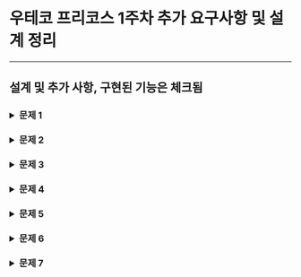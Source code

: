 # 우테코 프리코스 1주차 추가 요구사항 및 설계 정리

<hr>

## 설계 및 추가 사항, 구현된 기능은 체크됨

<h3>

<details>
<summary>문제 1</summary>

[문제 1](./docs/PROBLEM1.md)

추가 사항<br/>

- 제한사항으로 pobi와 crong의 길이는 항상 2이므로 null check를 하지 않아도 된다.(선택)
- 1부터 400페이지의 책을 주웠으나, 입력 제한사항에 값의 범위가 기재되지 않아 입력된 값이 400이상인지 판단해야한다.
- 왼쪽, 오른쪽 페이지가 순서대로 들어 왔지만 왼쪽, 오른쪽 값이 연속된 수 인지 제한이 없어 판단해야한다.

설계<br/>

- [x] PageGame은 int getResult() 를 통해 결과 2, 1, 0, -1을 반환한다.
- [x] PageScore는 int getScore()를 통해 참가자 개인의 점수를 반환하고 예외의 경우 -1로 처리한다.
- [x] PageValidator는 boolean isValid(List\<Integer> user)를 통해 입력값이 유효한지 판단한다.

</details><br/>


<details>

<summary>문제 2</summary>

[문제 2](./docs/PROBLEM2.md)

설계<br/>

- [x] TextDecoder는 String getCipher() 와 String getPlainText()로 원문과 해독된 평문을 반환한다.
- [x] TextDecoderV1 구현체는 문자열과 Stack 구조체를 사용하여 getPlainText()를 구현한다.

</details><br/>


<details>

<summary>문제 3</summary>

[문제 3](./docs/PROBLEM3.md)

설계<br/>

- [x] ClapGame은 int getResult() 를 통해 결과를 반환하며 몇 번 박수를 쳤는지 나타낸다.
- [x] ClapGame의 구현체는 각자의 기준에 따라 박수를 치며, 이번 구현체는 3, 6, 9가 포함 된 만큼 박수를 치게 된다.

</details><br/>


<details>

<summary>문제 4</summary>

[문제 4](./docs/PROBLEM4.md)

설계<br/>

- [x] 인터페이스 Frog는 String repeatAfter() 메소드를 통해 엄마 개구리의 말을 따라한다.
- [x] Frog의 구현체 청개구리 TreeFrog는 생성 시 엄마 개구리의 말을 저장한다.
- [x] TreeFrog는 요구사항의 문제4의 규칙에 따라 알파벳을 변환하여 출력한다.

</details><br/>


<details>

<summary>문제 5</summary>

[문제 5](./docs/PROBLEM5.md)

설계<br/>

- [x] 인터페이스 CurrencyExchanger는 List<Integer> exchange(int money) 메소드를 통해 최소 화폐의 갯수의 리스트를 반환한다.
- [x] CurrencyExchangerV1은 문제 규칙에 따라 최소 화폐의 갯수의 리스트를 exchange(int money)로 반환한다.

</details><br/>


<details>

<summary>문제 6</summary>

[문제 6](./docs/PROBLEM6.md)

설계<br/>

- [x] 인터페이스 Crew는 List<String> get()를 통해 크루원의 정보를 전달한다.
- [x] 인터페이스 CrewVailator는 boolean isValid(List<String> data)를 통해 입력된 정보가 유효한지 검사해준다.
- [x] 인터페이스 CrewFinder는 요구사항 조건에 맞는 List<String> result를 반환하는 findCrews(List<Crew>)를 가진다.

- [x] 문제 요구사항에 맞는 Crew의 구현체는 WooaCrew이다.
- [x] WooaCrew는 CrewValidator를 주입 받아 입력이 유효한지 판단한다.
- [ ] CrewFinder의 구현체 DuplicateWarningCrewFinder는<br/>
문제의 조건에 따라 같은 글자가 연속적으로 포함되는 닉네임을 신청한 크루의 이메일 리스트를 반환한다.



</details><br/>


<details>

<summary>문제 7</summary>

[문제 7](./docs/PROBLEM7.md)

설계<br/>


</details>


</h3>